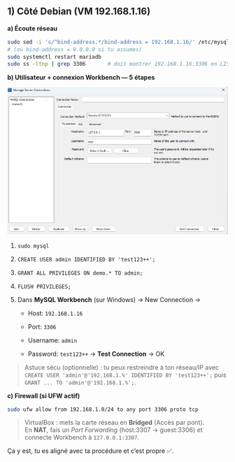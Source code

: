 ## 1) Côté Debian (VM 192.168.1.16)

**a) Écoute réseau**

```bash
sudo sed -i 's/^bind-address.*/bind-address = 192.168.1.16/' /etc/mysql/mariadb.conf.d/50-server.cnf
# (ou bind-address = 0.0.0.0 si tu assumes)
sudo systemctl restart mariadb
sudo ss -ltnp | grep 3306       # doit montrer 192.168.1.16:3306 en LISTEN
```

**b) Utilisateur + connexion Workbench — 5 étapes**

![image](divers\1.png)

1. `sudo mysql`

2. `CREATE USER admin IDENTIFIED BY 'test123++';`

3. `GRANT ALL PRIVILEGES ON demo.* TO admin;`

4. `FLUSH PRIVILEGES;`

5. Dans **MySQL Workbench** (sur Windows) → New Connection →
   
   - Host: `192.168.1.16`
   
   - Port: `3306`
   
   - Username: `admin`
   
   - Password: `test123++` → **Test Connection** → OK

> Astuce sécu (optionnelle) : tu peux restreindre à ton réseau/IP avec `CREATE USER 'admin'@'192.168.1.%' IDENTIFIED BY 'test123++';` puis `GRANT ... TO 'admin'@'192.168.1.%';`.

**c) Firewall (si UFW actif)**

```bash
sudo ufw allow from 192.168.1.0/24 to any port 3306 proto tcp
```

> VirtualBox : mets la carte réseau en **Bridged** (Accès par pont).  
> En **NAT**, fais un *Port Forwarding* (host:3307 → guest:3306) et connecte Workbench à `127.0.0.1:3307`.

Ça y est, tu es aligné avec ta procédure et c’est propre ✅.

